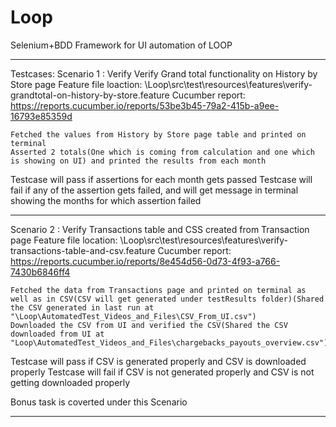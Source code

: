 # Loop

Selenium+BDD Framework for UI automation of LOOP 

*************************************************************************************************************************************************

Testcases:
Scenario 1 : Verify Verify Grand total functionality on History by Store page
	Feature file loaction: \Loop\src\test\resources\features\verify-grandtotal-on-history-by-store.feature
	Cucumber report: https://reports.cucumber.io/reports/53be3b45-79a2-415b-a9ee-16793e85359d

	Fetched the values from History by Store page table and printed on terminal
	Asserted 2 totals(One which is coming from calculation and one which is showing on UI) and printed the results from each month

Testcase will pass if assertions for each month gets passed
Testcase will fail if any of the assertion gets failed, and will get message in terminal showing the months for which assertion failed

*************************************************************************************************************************************************

Scenario 2 : Verify Transactions table and CSS created from Transaction page
	Feature file location: \Loop\src\test\resources\features\verify-transactions-table-and-csv.feature
	Cucumber report: https://reports.cucumber.io/reports/8e454d56-0d73-4f93-a766-7430b6846ff4

	Fetched the data from Transactions page and printed on terminal as well as in CSV(CSV will get generated under testResults folder)(Shared the CSV generated in last run at "\Loop\AutomatedTest_Videos_and_Files\CSV_From_UI.csv")
	Downloaded the CSV from UI and verified the CSV(Shared the CSV downloaded from UI at "Loop\AutomatedTest_Videos_and_Files\chargebacks_payouts_overview.csv")

Testcase will pass if CSV is generated properly and CSV is downloaded properly
Testcase will fail if CSV is not generated properly and CSV is not getting downloaded properly

Bonus task is coverted under this Scenario 

*************************************************************************************************************************************************
	




	